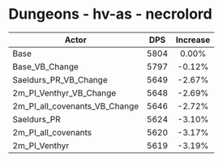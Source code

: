# Dungeons - hv-as - necrolord
| Actor | DPS | Increase |
|---|:---:|:---:|
|Base|5804|0.00%|
|Base_VB_Change|5797|-0.12%|
|Saeldurs_PR_VB_Change|5649|-2.67%|
|2m_PI_Venthyr_VB_Change|5648|-2.69%|
|2m_PI_all_covenants_VB_Change|5646|-2.72%|
|Saeldurs_PR|5624|-3.10%|
|2m_PI_all_covenants|5620|-3.17%|
|2m_PI_Venthyr|5619|-3.19%|
